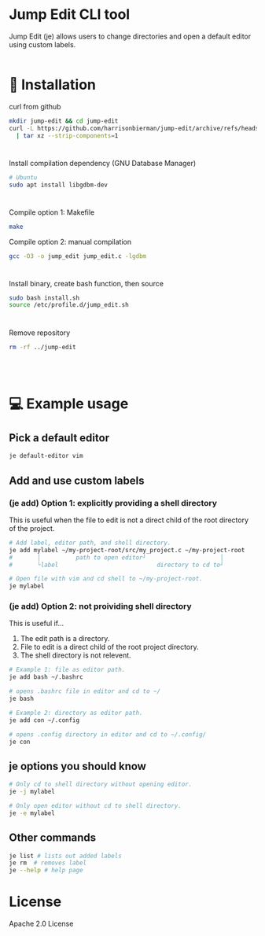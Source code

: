 # Jump Edit CLI tool

Jump Edit (je) allows users to change directories and open a default editor using custom labels.
<br></br>

# 🔧 Installation

curl from github

```bash
mkdir jump-edit && cd jump-edit
curl -L https://github.com/harrisonbierman/jump-edit/archive/refs/heads/main.tar.gz \
  | tar xz --strip-components=1
```

#

Install compilation dependency (GNU Database Manager)

```bash
# Ubuntu
sudo apt install libgdbm-dev
```

#

Compile option 1: Makefile

```bash
make
```

Compile option 2: manual compilation

```bash
gcc -O3 -o jump_edit jump_edit.c -lgdbm
```

#

Install binary, create bash function, then source

```bash
sudo bash install.sh
source /etc/profile.d/jump_edit.sh
```

#

Remove repository

```bash
rm -rf ../jump-edit
```

<br></br>

# 💻 Example usage

## Pick a default editor

```bash
je default-editor vim
```

## Add and use custom labels

### (je add) Option 1: explicitly providing a shell directory

This is useful when the file to edit is not a direct child of the root directory of the project.

```bash
# Add label, editor path, and shell directory.
je add mylabel ~/my-project-root/src/my_project.c ~/my-project-root
#       │          path to open editor┘                     │
#       └label                            directory to cd to┘

# Open file with vim and cd shell to ~/my-project-root.
je mylabel
```

### (je add) Option 2: not proividing shell directory

This is useful if...

1. The edit path is a directory.
2. File to edit is a direct child of the root project directory.
3. The shell directory is not relevent.

```bash
# Example 1: file as editor path.
je add bash ~/.bashrc

# opens .bashrc file in editor and cd to ~/
je bash

# Example 2: directory as editor path.
je add con ~/.config

# opens .config directory in editor and cd to ~/.config/
je con
```

## je options you should know

```bash
# Only cd to shell directory without opening editor.
je -j mylabel

# Only open editor without cd to shell directory.
je -e mylabel
```

## Other commands

```bash
je list # lists out added labels
je rm  # removes label
je --help # help page
```

# License

Apache 2.0 License
